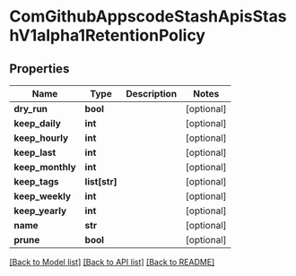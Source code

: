 # ComGithubAppscodeStashApisStashV1alpha1RetentionPolicy

## Properties
Name | Type | Description | Notes
------------ | ------------- | ------------- | -------------
**dry_run** | **bool** |  | [optional] 
**keep_daily** | **int** |  | [optional] 
**keep_hourly** | **int** |  | [optional] 
**keep_last** | **int** |  | [optional] 
**keep_monthly** | **int** |  | [optional] 
**keep_tags** | **list[str]** |  | [optional] 
**keep_weekly** | **int** |  | [optional] 
**keep_yearly** | **int** |  | [optional] 
**name** | **str** |  | [optional] 
**prune** | **bool** |  | [optional] 

[[Back to Model list]](../README.md#documentation-for-models) [[Back to API list]](../README.md#documentation-for-api-endpoints) [[Back to README]](../README.md)


